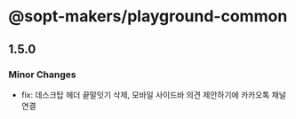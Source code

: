 # @sopt-makers/playground-common

## 1.5.0

### Minor Changes

- fix: 데스크탑 헤더 끝말잇기 삭제, 모바일 사이드바 의견 제안하기에 카카오톡 채널 연결
